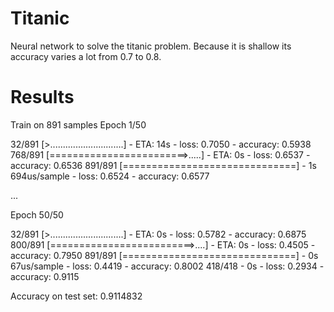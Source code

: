 # Titanic
Neural network to solve the titanic problem. Because it is shallow its accuracy varies a lot from 0.7 to 0.8.

# Results
Train on 891 samples
Epoch 1/50

 32/891 [>.............................] - ETA: 14s - loss: 0.7050 - accuracy: 0.5938
768/891 [========================>.....] - ETA: 0s - loss: 0.6537 - accuracy: 0.6536 
891/891 [==============================] - 1s 694us/sample - loss: 0.6524 - accuracy: 0.6577


...

Epoch 50/50

 32/891 [>.............................] - ETA: 0s - loss: 0.5782 - accuracy: 0.6875
800/891 [=========================>....] - ETA: 0s - loss: 0.4505 - accuracy: 0.7950
891/891 [==============================] - 0s 67us/sample - loss: 0.4419 - accuracy: 0.8002
418/418 - 0s - loss: 0.2934 - accuracy: 0.9115

Accuracy on test set: 0.9114832

